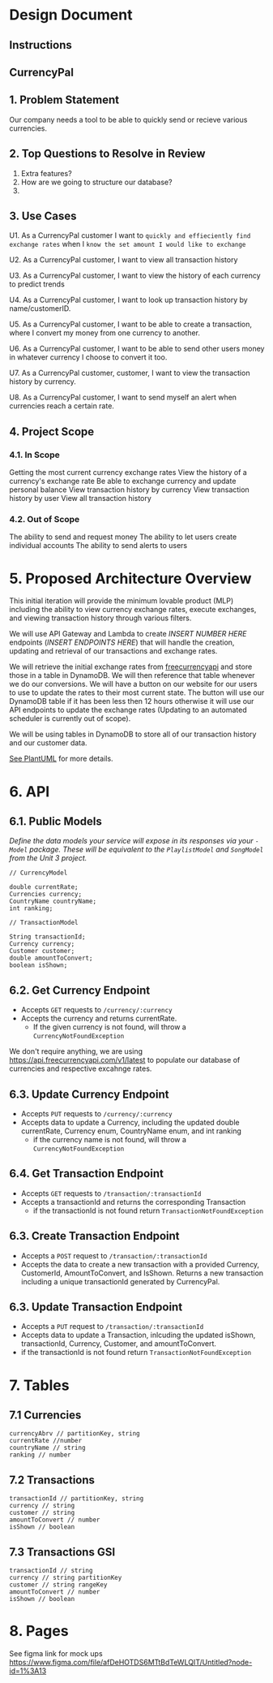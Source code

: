 # Design Document

## Instructions

## CurrencyPal

## 1. Problem Statement

Our company needs a tool to be able to quickly send or recieve various currencies.

## 2. Top Questions to Resolve in Review

1. Extra features?
2. How are we going to structure our database?
3. 

## 3. Use Cases

U1. As a CurrencyPal customer I want to `quickly and effieciently find exchange rates` when I `know the set amount I would like to exchange`

U2. As a CurrencyPal customer, I want to view all transaction history

U3. As a CurrencyPal customer, I want to view the history of each currency to predict trends

U4. As a CurrencyPal customer, I want to look up transaction history by name/customerID.

U5. As a CurrencyPal customer, I want to be able to create a transaction, where I convert my money from one currency to another.

U6. As a CurrencyPal customer, I want to be able to send other users money in whatever currency I choose to convert it too.

U7. As a CurrencyPal customer, customer, I want to view the transaction history by currency.

U8. As a CurrencyPal customer, I want to send myself an alert when currencies reach a certain rate.

## 4. Project Scope


### 4.1. In Scope

Getting the most current currency exchange rates
View the history of a currency's exchange rate
Be able to exchange currency and update personal balance
View transaction history by currency
View transaction history by user
View all transaction history

### 4.2. Out of Scope

The ability to send and request money
The ability to let users create individual accounts
The ability to send alerts to users

# 5. Proposed Architecture Overview
This initial iteration will provide the minimum lovable product (MLP) including the ability to view currency exchange rates, execute exchanges, and viewing transaction history through various filters.

We will use API Gateway and Lambda to create *INSERT NUMBER HERE* endpoints (*INSERT ENDPOINTS HERE*) that will handle the creation, updating and retrieval of our transactions and exchange rates.

We will retrieve the initial exchange rates from [freecurrencyapi](https://freecurrencyapi.com/) and store those in a table in DynamoDB.  We will then reference that table whenever we do our conversions.  We will have a button on our website for our users to use to update the rates to their most current state.  The button will use our DynamoDB table if it has been less then 12 hours otherwise it will use our API endpoints to update the exchange rates (Updating to an automated scheduler is currently out of scope).

We will be using tables in DynamoDB to store all of our transaction history and our customer data.

[See PlantUML](currencyConverterCD.puml) for more details.


# 6. API

## 6.1. Public Models

_Define the data models your service will expose in its responses via your *`-Model`* package. These will be equivalent to the *`PlaylistModel`* and *`SongModel`* from the Unit 3 project._
```
// CurrencyModel

double currentRate;
Currencies currency;
CountryName countryName;
int ranking;

// TransactionModel

String transactionId;
Currency currency;
Customer customer;
double amountToConvert;
boolean isShown;
```


## 6.2. Get Currency Endpoint
* Accepts `GET` requests to `/currency/:currency`
* Accepts the currency  and returns currentRate.
    * If the given currency is not found, will throw a
      `CurrencyNotFoundException`

We don't require anything, we are using https://api.freecurrencyapi.com/v1/latest to populate our database of currencies and respective excahnge rates.

## 6.3. Update Currency Endpoint
* Accepts `PUT` requests to `/currency/:currency`
* Accepts data to update a Currency, including the updated double currentRate, Currency enum, CountryName enum, and int ranking
  * if the currency name is not found, will throw a `CurrencyNotFoundException`
## 6.4. Get Transaction Endpoint
* Accepts `GET` requests to `/transaction/:transactionId`
* Accepts a transactionId and returns the corresponding Transaction
   * if the transactionId is not found return `TransactionNotFoundException`

## 6.3. Create Transaction Endpoint
* Accepts a `POST` request to `/transaction/:transactionId`
* Accepts the data to create a new transaction with a provided Currency, CustomerId, AmountToConvert, and IsShown.  Returns a new transaction including a unique transactionId generated by CurrencyPal.

## 6.3. Update Transaction Endpoint
* Accepts a `PUT` request to `/transaction/:transactionId`
* Accepts data to update a Transaction, inlcuding the updated isShown, transactionId, Currency, Customer, and amountToConvert.
*   if the transactionId is not found return `TransactionNotFoundException`


# 7. Tables

## 7.1 Currencies 
```
currencyAbrv // partitionKey, string
currentRate //number
countryName // string
ranking // number
```

## 7.2 Transactions
```
transactionId // partitionKey, string
currency // string
customer // string
amountToConvert // number
isShown // boolean
```

## 7.3 Transactions GSI
```
transactionId // string
currency // string partitionKey
customer // string rangeKey
amountToConvert // number
isShown // boolean
```
# 8. Pages

See figma link for mock ups
https://www.figma.com/file/afDeHOTDS6MTtBdTeWLQIT/Untitled?node-id=1%3A13

